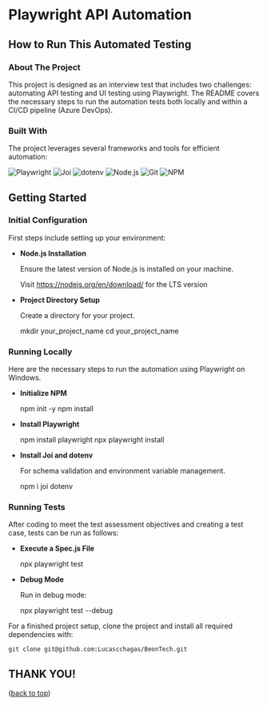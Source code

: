 # Playwright API Automation

<a name="readme-top"></a>

## How to Run This Automated Testing

### About The Project

This project is designed as an interview test that includes two challenges: automating API testing and UI testing using Playwright. The README covers the necessary steps to run the automation tests both locally and within a CI/CD pipeline (Azure DevOps).

### Built With

The project leverages several frameworks and tools for efficient automation:

![Playwright](https://img.shields.io/badge/Playwright-45ba4b?style=for-the-badge&logo=Playwright&logoColor=white)
![Joi](https://img.shields.io/badge/Joi-9cf?style=for-the-badge)
![dotenv](https://img.shields.io/badge/dotenv-0769ad?style=for-the-badge)
![Node.js](https://img.shields.io/badge/Node.js-43853d?style=for-the-badge&logo=node.js&logoColor=white)
![Git](https://img.shields.io/badge/git-%23F05033.svg?style=for-the-badge&logo=git&logoColor=white)
![NPM](https://img.shields.io/badge/NPM-%23CB3837.svg?style=for-the-badge&logo=npm&logoColor=white)

## Getting Started

### Initial Configuration

First steps include setting up your environment:

- **Node.js Installation**

  Ensure the latest version of Node.js is installed on your machine.

  Visit https://nodejs.org/en/download/ for the LTS version

- **Project Directory Setup**

  Create a directory for your project.

  mkdir your_project_name
  cd your_project_name

### Running Locally

Here are the necessary steps to run the automation using Playwright on Windows.

- **Initialize NPM**

  npm init -y
  npm install

- **Install Playwright**

  npm install playwright
  npx playwright install

- **Install Joi and dotenv**

  For schema validation and environment variable management.

  npm i joi dotenv

### Running Tests

After coding to meet the test assessment objectives and creating a test case, tests can be run as follows:

- **Execute a Spec.js File**

  npx playwright test

- **Debug Mode**

  Run in debug mode:

  npx playwright test --debug

For a finished project setup, clone the project and install all required dependencies with:

    git clone git@github.com:Lucascchagas/BeonTech.git

## THANK YOU!

(<a href="#readme-top">back to top</a>)
